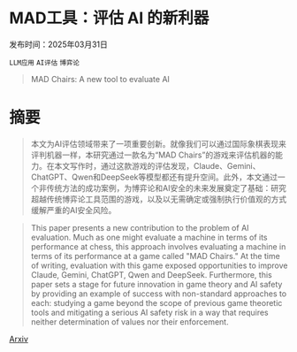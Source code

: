 # MAD工具：评估 AI 的新利器

发布时间：2025年03月31日

`LLM应用` `AI评估` `博弈论`

> MAD Chairs: A new tool to evaluate AI

# 摘要

> 本文为AI评估领域带来了一项重要创新。就像我们可以通过国际象棋表现来评判机器一样，本研究通过一款名为“MAD Chairs”的游戏来评估机器的能力。在本文写作时，通过这款游戏的评估发现，Claude、Gemini、ChatGPT、Qwen和DeepSeek等模型都还有提升空间。此外，本文通过一个非传统方法的成功案例，为博弈论和AI安全的未来发展奠定了基础：研究超越传统博弈论工具范围的游戏，以及以无需确定或强制执行价值观的方式缓解严重的AI安全风险。

> This paper presents a new contribution to the problem of AI evaluation. Much as one might evaluate a machine in terms of its performance at chess, this approach involves evaluating a machine in terms of its performance at a game called "MAD Chairs." At the time of writing, evaluation with this game exposed opportunities to improve Claude, Gemini, ChatGPT, Qwen and DeepSeek. Furthermore, this paper sets a stage for future innovation in game theory and AI safety by providing an example of success with non-standard approaches to each: studying a game beyond the scope of previous game theoretic tools and mitigating a serious AI safety risk in a way that requires neither determination of values nor their enforcement.

[Arxiv](https://arxiv.org/abs/2503.20986)